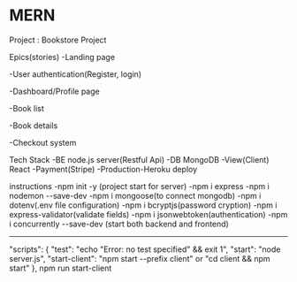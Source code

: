 # MERN

Project : Bookstore Project

Epics(stories)
-Landing page

-User authentication(Register, login)

-Dashboard/Profile page

-Book list

-Book details

-Checkout system

Tech Stack
-BE node.js server(Restful Api)
-DB MongoDB
-View(Client) React
-Payment(Stripe)
-Production-Heroku deploy

instructions
-npm init -y (project start for server)
-npm i express
-npm i nodemon --save-dev
-npm i mongoose(to connect mongodb)
-npm i dotenv(.env file configuration)
-npm i bcryptjs(password cryption)
-npm i express-validator(validate fields)
-npm i jsonwebtoken(authentication)
-npm i concurrently --save-dev (start both backend and frontend)

---

"scripts": {
"test": "echo \"Error: no test specified\" && exit 1",
"start": "node server.js",
"start-client": "npm start --prefix client" or "cd client && npm start"
},
npm run start-client
